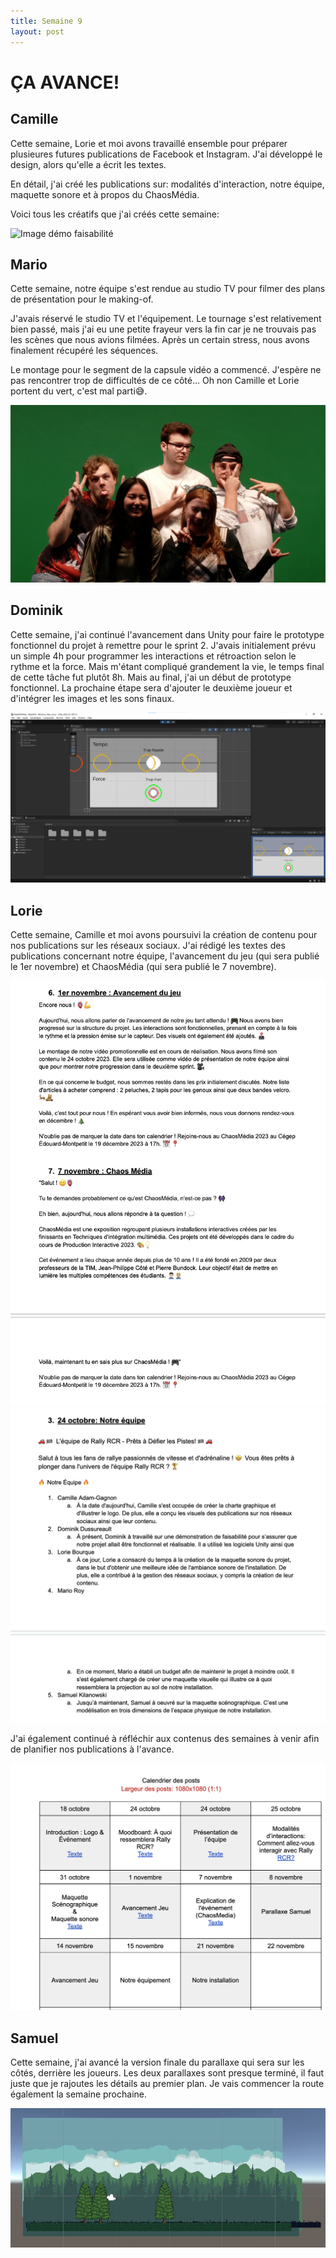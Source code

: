 ```yaml
---
title: Semaine 9
layout: post
---
```


#  ÇA AVANCE!

## Camille

Cette semaine, Lorie et moi avons travaillé ensemble pour préparer plusieures futures publications de Facebook et Instagram. J'ai développé le design, alors qu'elle a écrit les textes.

En détail, j'ai créé les publications sur: modalités d'interaction, notre équipe, maquette sonore et à propos du ChaosMédia.

Voici tous les créatifs que j'ai créés cette semaine:

![Image démo faisabilité](../medias/sem9/sem9_cam.png)


## Mario

Cette semaine, notre équipe s'est rendue au studio TV pour filmer des plans de présentation pour le making-of.

J'avais réservé le studio TV et l'équipement. Le tournage s'est relativement bien passé, mais j'ai eu une petite frayeur vers la fin car je ne trouvais pas les scènes que nous avions filmées. Après un certain stress, nous avons finalement récupéré les séquences.

Le montage pour le segment de la capsule vidéo a commencé. J'espère ne pas rencontrer trop de difficultés de ce côté... Oh non Camille et Lorie portent du vert, c'est mal parti😅.

![PhotoTournage](../medias/sem9/photo_groupe.jpg)

## Dominik

Cette semaine, j'ai continué l'avancement dans Unity pour faire le prototype fonctionnel du projet à remettre pour le sprint 2. J'avais initialement prévu un simple 4h pour programmer les interactions et rétroaction selon le rythme et la force. Mais m'étant compliqué grandement la vie, le temps final de cette tâche fut plutôt 8h. Mais au final, j'ai un début de prototype fonctionnel. La prochaine étape sera d'ajouter le deuxième joueur et d'intégrer les images et les sons finaux.

![Image Début Prototype](../medias/sem9/imagedebutproto.png)


## Lorie 

Cette semaine, Camille et moi avons poursuivi la création de contenu pour nos publications sur les réseaux sociaux. J'ai rédigé les textes des publications concernant notre équipe, l'avancement du jeu (qui sera publié le 1er novembre) et ChaosMédia (qui sera publié le 7 novembre).

![Image publication](../medias/sem9/contenu_equipe_lb9.png)
![Image publication](../medias/sem9/contenu_lb9.png)


J'ai également continué à réfléchir aux contenus des semaines à venir afin de planifier nos publications à l'avance.

![Image calendrier](../medias/sem9/calendrier_lb9.png)


## Samuel

Cette semaine, j'ai avancé la version finale du parallaxe qui sera sur les côtés, derrière les joueurs. Les deux parallaxes sont presque terminé, il faut juste que je rajoutes les détails au premier plan. Je vais commencer la route également la semaine prochaine.

![Scene Parallaxe](../medias/sem9/scene_parallaxe.png)